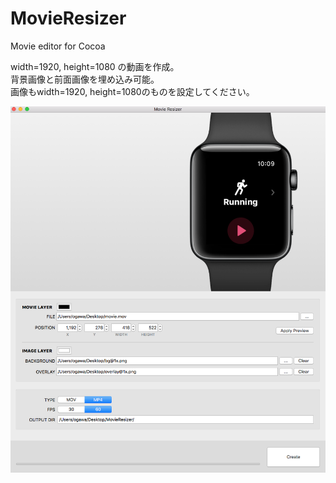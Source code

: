 # MovieResizer
Movie editor for Cocoa

width=1920, height=1080 の動画を作成。  
背景画像と前面画像を埋め込み可能。  
画像もwidth=1920, height=1080のものを設定してください。  

![preview](https://github.com/aqubi/MovieResizer/blob/master/preview.png)
